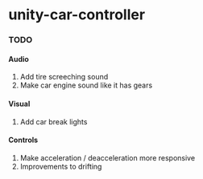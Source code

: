 # unity-car-controller

### TODO

#### Audio

1. Add tire screeching sound
2. Make car engine sound like it has gears

#### Visual

1. Add car break lights

#### Controls

1. Make acceleration / deacceleration more responsive
2. Improvements to drifting